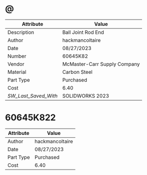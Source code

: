 # @
| Attribute | Value |
| ---  | ---     |
| Description | Ball Joint Rod End |
| Author | hackmancoltaire |
| Date | 08/27/2023 |
| Number | 60645K82 |
| Vendor | McMaster-Carr Supply Company |
| Material | Carbon Steel |
| Part Type | Purchased |
| Cost | 6.40 |
| _SW_Last_Saved_With_ | SOLIDWORKS 2023 |
# 60645K822
| Attribute | Value |
| ---  | ---     |
| Author | hackmancoltaire |
| Date | 08/27/2023 |
| Part Type | Purchased |
| Cost | 6.40 |
